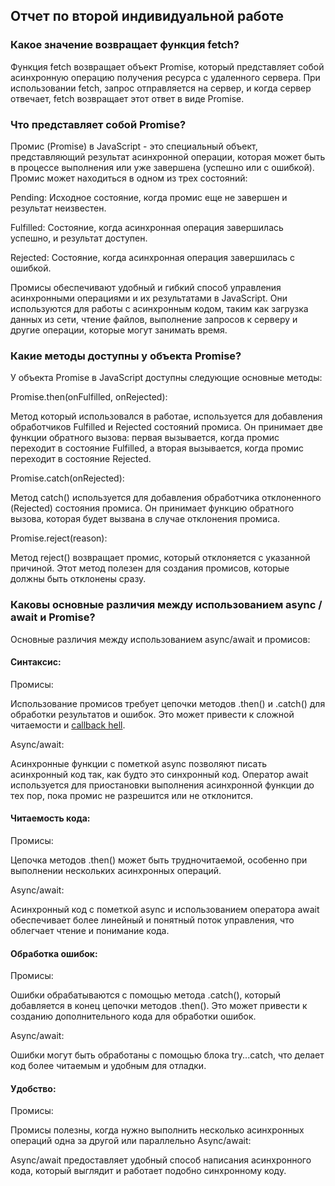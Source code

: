 ## Отчет по второй индивидуальной работе

### Какое значение возвращает функция fetch?
Функция fetch возвращает объект Promise, который представляет собой асинхронную операцию получения ресурса с удаленного сервера. При использовании fetch, запрос отправляется на сервер, и когда сервер отвечает, fetch возвращает этот ответ в виде Promise.

### Что представляет собой Promise?
Промис (Promise) в JavaScript - это специальный объект, представляющий результат асинхронной операции, которая может быть в процессе выполнения или уже завершена (успешно или с ошибкой). Промис может находиться в одном из трех состояний:

Pending: Исходное состояние, когда промис еще не завершен и результат неизвестен.

Fulfilled: Состояние, когда асинхронная операция завершилась успешно, и результат доступен.

Rejected: Состояние, когда асинхронная операция завершилась с ошибкой.

Промисы обеспечивают удобный и гибкий способ управления асинхронными операциями и их результатами в JavaScript. Они используются для работы с асинхронным кодом, таким как загрузка данных из сети, чтение файлов, выполнение запросов к серверу и другие операции, которые могут занимать время.

### Какие методы доступны у объекта Promise?
У объекта Promise в JavaScript доступны следующие основные методы:

Promise.then(onFulfilled, onRejected):

Метод который использовался в работае, используется для добавления обработчиков Fulfilled и Rejected состояний промиса. Он принимает две функции обратного вызова: первая вызывается, когда промис переходит в состояние Fulfilled, а вторая вызывается, когда промис переходит в состояние Rejected.

Promise.catch(onRejected):

Метод catch() используется для добавления обработчика отклоненного (Rejected) состояния промиса. Он принимает функцию обратного вызова, которая будет вызвана в случае отклонения промиса.

Promise.reject(reason): 

Метод reject() возвращает промис, который отклоняется с указанной причиной. Этот метод полезен для создания промисов, которые должны быть отклонены сразу.

### Каковы основные различия между использованием async / await и Promise?
Основные различия между использованием async/await и промисов:

#### Синтаксис:

Промисы: 

Использование промисов требует цепочки методов .then() и .catch() для обработки результатов и ошибок. Это может привести к сложной читаемости и  [callback hell](http://callbackhell.com/).

Async/await:

Асинхронные функции с пометкой async позволяют писать асинхронный код так, как будто это синхронный код. Оператор await используется для приостановки выполнения асинхронной функции до тех пор, пока промис не разрешится или не отклонится.

#### Читаемость кода:

Промисы: 

Цепочка методов .then() может быть трудночитаемой, особенно при выполнении нескольких асинхронных операций.

Async/await:

Асинхронный код с пометкой async и использованием оператора await обеспечивает более линейный и понятный поток управления, что облегчает чтение и понимание кода.

#### Обработка ошибок:

Промисы:

Ошибки обрабатываются с помощью метода .catch(), который добавляется в конец цепочки методов .then(). Это может привести к созданию дополнительного кода для обработки ошибок.

Async/await:

Ошибки могут быть обработаны с помощью блока try...catch, что делает код более читаемым и удобным для отладки.

#### Удобство:

Промисы:

Промисы полезны, когда нужно выполнить несколько асинхронных операций одна за другой или параллельно
Async/await:

Async/await предоставляет удобный способ написания асинхронного кода, который выглядит и работает подобно синхронному коду.

